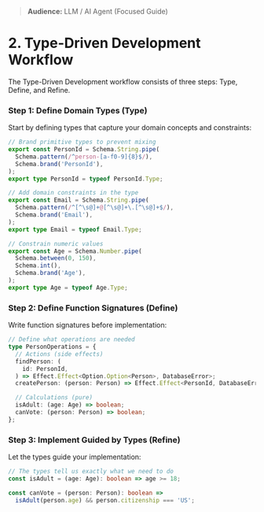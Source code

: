 > **Audience:** LLM / AI Agent (Focused Guide)

# 2. Type-Driven Development Workflow

The Type-Driven Development workflow consists of three steps: Type, Define, and Refine.

### Step 1: Define Domain Types (Type)

Start by defining types that capture your domain concepts and constraints:

```typescript
// Brand primitive types to prevent mixing
export const PersonId = Schema.String.pipe(
  Schema.pattern(/^person-[a-f0-9]{8}$/),
  Schema.brand('PersonId'),
);
export type PersonId = typeof PersonId.Type;

// Add domain constraints in the type
export const Email = Schema.String.pipe(
  Schema.pattern(/^[^\s@]+@[^\s@]+\.[^\s@]+$/),
  Schema.brand('Email'),
);
export type Email = typeof Email.Type;

// Constrain numeric values
export const Age = Schema.Number.pipe(
  Schema.between(0, 150),
  Schema.int(),
  Schema.brand('Age'),
);
export type Age = typeof Age.Type;
```

### Step 2: Define Function Signatures (Define)

Write function signatures before implementation:

```typescript
// Define what operations are needed
type PersonOperations = {
  // Actions (side effects)
  findPerson: (
    id: PersonId,
  ) => Effect.Effect<Option.Option<Person>, DatabaseError>;
  createPerson: (person: Person) => Effect.Effect<PersonId, DatabaseError>;

  // Calculations (pure)
  isAdult: (age: Age) => boolean;
  canVote: (person: Person) => boolean;
};
```

### Step 3: Implement Guided by Types (Refine)

Let the types guide your implementation:

```typescript
// The types tell us exactly what we need to do
const isAdult = (age: Age): boolean => age >= 18;

const canVote = (person: Person): boolean =>
  isAdult(person.age) && person.citizenship === 'US';
```
